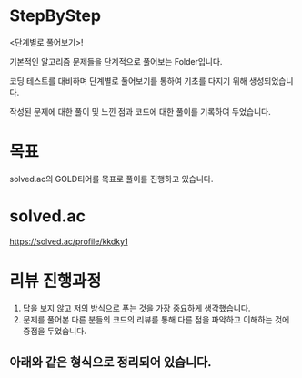 # StepByStep
<단계별로 풀어보기>!

기본적인 알고리즘 문제들을 단계적으로 풀어보는 Folder입니다.

코딩 테스트를 대비하며 단계별로 풀어보기를 통하여 기초를 다지기 위해 생성되었습니다.

작성된 문제에 대한 풀이 및 느낀 점과 코드에 대한 풀이를 기록하여 두었습니다.

# 목표  
solved.ac의 GOLD티어를 목표로 풀이를 진행하고 있습니다.

# solved.ac
https://solved.ac/profile/kkdky1

# 리뷰 진행과정
1. 답을 보지 않고 저의 방식으로 푸는 것을 가장 중요하게 생각했습니다.
2. 문제를 풀어본 다른 분들의 코드의 리뷰를 통해 다른 점을 파악하고 이해하는 것에 중점을 두었습니다.


아래와 같은 형식으로 정리되어 있습니다.
----------------------------------------------------------
<Title> Ex) No.문제번호 제목

/*
  문제
*/

/*
  풀이 : 
*/


코드 

